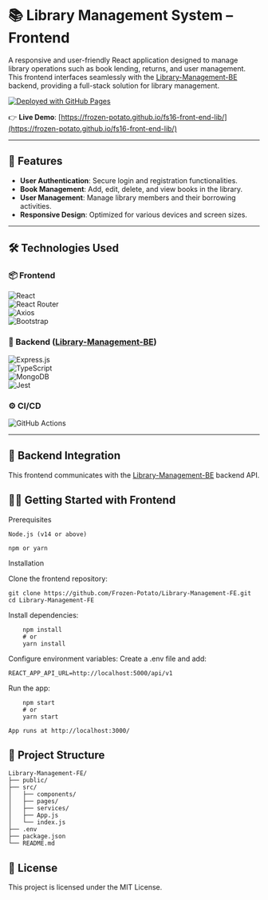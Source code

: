 # 📚 Library Management System – Frontend

A responsive and user-friendly React application designed to manage library operations such as book lending, returns, and user management. This frontend interfaces seamlessly with the [Library-Management-BE](https://github.com/Frozen-Potato/Library-Management-BE) backend, providing a full-stack solution for library management.

[![Deployed with GitHub Pages](https://img.shields.io/badge/Deployed-GitHub%20Pages-blue?logo=github)](https://frozen-potato.github.io/fs16-front-end-lib/)

👉 **Live Demo**: [https://frozen-potato.github.io/fs16-front-end-lib/](https://frozen-potato.github.io/fs16-front-end-lib/)

---

## 🚀 Features

- **User Authentication**: Secure login and registration functionalities.
- **Book Management**: Add, edit, delete, and view books in the library.
- **User Management**: Manage library members and their borrowing activities.
- **Responsive Design**: Optimized for various devices and screen sizes.

---

## 🛠️ Technologies Used

### 📦 Frontend  
![React](https://img.shields.io/badge/React-20232A?logo=react&logoColor=61DAFB)  
![React Router](https://img.shields.io/badge/React_Router-CA4245?logo=react-router&logoColor=white)  
![Axios](https://img.shields.io/badge/Axios-5A29E4?logo=axios&logoColor=white)  
![Bootstrap](https://img.shields.io/badge/Bootstrap-7952B3?logo=bootstrap&logoColor=white)

### 🔧 Backend ([Library-Management-BE](https://github.com/Frozen-Potato/Library-Management-BE))  
![Express.js](https://img.shields.io/badge/Express.js-000000?logo=express&logoColor=white)  
![TypeScript](https://img.shields.io/badge/TypeScript-3178C6?logo=typescript&logoColor=white)  
![MongoDB](https://img.shields.io/badge/MongoDB-47A248?logo=mongodb&logoColor=white)  
![Jest](https://img.shields.io/badge/Jest-C21325?logo=jest&logoColor=white)

### ⚙️ CI/CD  
![GitHub Actions](https://img.shields.io/badge/GitHub%20Actions-CI--CD-blue?logo=github-actions&logoColor=white)

---

## 🧩 Backend Integration

This frontend communicates with the [Library-Management-BE](https://github.com/Frozen-Potato/Library-Management-BE) backend API.


## 🧑‍💻 Getting Started with Frontend
Prerequisites

    Node.js (v14 or above)

    npm or yarn

Installation

Clone the frontend repository:
```
git clone https://github.com/Frozen-Potato/Library-Management-FE.git
cd Library-Management-FE
```

Install dependencies:

```
    npm install
    # or
    yarn install
```
Configure environment variables:
Create a .env file and add:
```
REACT_APP_API_URL=http://localhost:5000/api/v1
```
Run the app:
```
    npm start
    # or
    yarn start
```
    App runs at http://localhost:3000/

## 📁 Project Structure

```
Library-Management-FE/
├── public/
├── src/
│   ├── components/
│   ├── pages/
│   ├── services/
│   ├── App.js
│   └── index.js
├── .env
├── package.json
└── README.md
```

## 📌 License

This project is licensed under the MIT License.
